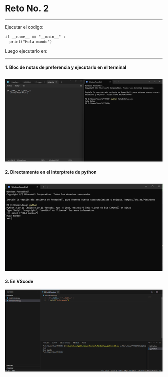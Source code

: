# Reto No. 2
***
Ejecutar el codigo: 
```
if __name__ == "__main__" :
  print("Hola mundo")
```
 
 Luego ejecutarlo en: 

---
#### 1. Bloc de notas de preferencia y ejecutarlo en el terminal
![](https://github.com/samuelsabio06/Repositorio-Samuel-Sabio/blob/main/Notas_cmd.png)
---


#### 2. Directamente en el interptrete de python 
![](https://github.com/samuelsabio06/Repositorio-Samuel-Sabio/blob/main/python_directo.png)
---

#### 3. En VScode
![](https://github.com/samuelsabio06/Repositorio-Samuel-Sabio/blob/main/envscode.png)
